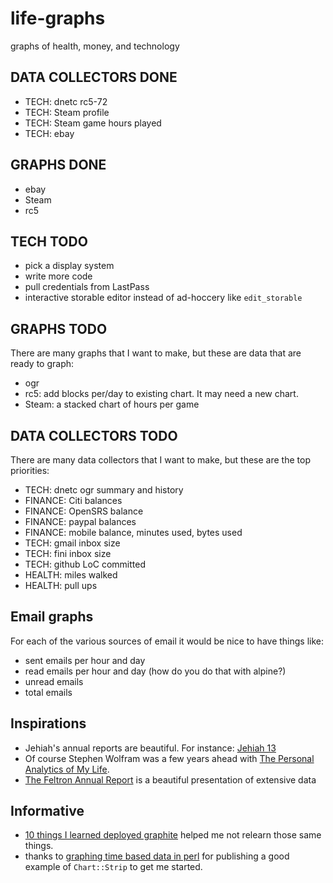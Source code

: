 life-graphs
===========

graphs of health, money, and technology

DATA COLLECTORS DONE
--------------------

* TECH: dnetc rc5-72
* TECH: Steam profile
* TECH: Steam game hours played
* TECH: ebay

GRAPHS DONE
-----------

* ebay
* Steam
* rc5

TECH TODO
---------

* pick a display system
* write more code
* pull credentials from LastPass
* interactive storable editor instead of ad-hoccery like `edit_storable`

GRAPHS TODO
-----------

There are many graphs that I want to make, but these are data that are ready to graph:

* ogr
* rc5: add blocks per/day to existing chart.  It may need a new chart.
* Steam: a stacked chart of hours per game

DATA COLLECTORS TODO
--------------------

There are many data collectors that I want to make, but these are the top priorities:

* TECH: dnetc ogr summary and history
* FINANCE: Citi balances
* FINANCE: OpenSRS balance
* FINANCE: paypal balances
* FINANCE: mobile balance, minutes used, bytes used
* TECH: gmail inbox size
* TECH: fini inbox size
* TECH: github LoC committed
* HEALTH: miles walked
* HEALTH: pull ups

Email graphs
------------

For each of the various sources of email it would be nice to have things like:

* sent emails per hour and day
* read emails per hour and day (how do you do that with alpine?)
* unread emails
* total emails

Inspirations
------------

* Jehiah's annual reports are beautiful.  For instance: [Jehiah 13](http://jehiah.cz/one-three/)
* Of course Stephen Wolfram was a few years ahead with [The Personal Analytics of My Life](http://blog.stephenwolfram.com/2012/03/the-personal-analytics-of-my-life/).
* [The Feltron Annual Report](http://feltron.com/ar12_01.html) is a beautiful presentation of extensive data

Informative
-----------

* [10 things I learned deployed graphite](http://kevinmccarthy.org/blog/2013/07/18/10-things-i-learned-deploying-graphite/) helped me not relearn those same things.
* thanks to [graphing time based data in perl](http://www.preshweb.co.uk/2011/11/graphing-time-based-data-in-perl/) for publishing a good example of `Chart::Strip` to get me started.
